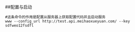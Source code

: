 #

##配置与启动
```
#这条命令的作用是配置从服务器上获取配置代码并且启动服务
www --config_url http://test.api.meihaoxueyuan.com/ --key sdfweo12fsdfl

```